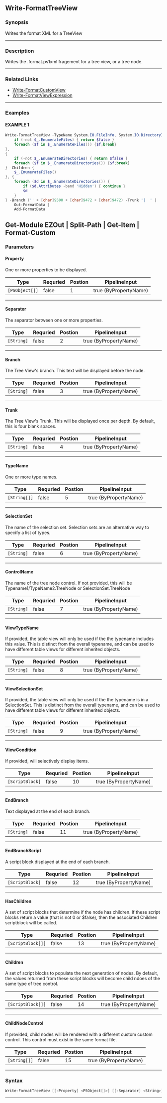 
Write-FormatTreeView
--------------------
### Synopsis
Writes the format XML for a TreeView

---
### Description

Writes the .format.ps1xml fragement for a tree view, or a tree node.

---
### Related Links
* [Write-FormatCustomView](Write-FormatCustomView.md)
* [Write-FormatViewExpression](Write-FormatViewExpression.md)
---
### Examples
#### EXAMPLE 1
```PowerShell
Write-FormatTreeView -TypeName System.IO.FileInfo, System.IO.DirectoryInfo -NodeProperty Name -HasChildren {
    if (-not $_.EnumerateFiles) { return $false }
    foreach ($f in $_.EnumerateFiles()) {$f;break}
},
{
    if (-not $_.EnumerateDirectories) { return $false }
    foreach ($f in $_.EnumerateDirectories()) {$f;break}
} -Children {
    $_.EnumerateFiles()
}, {
    foreach ($d in $_.EnumerateDirectories()) {
        if ($d.Attributes -band 'Hidden') { continue }
        $d
    }
} -Branch ('' + [char]9500 + [char]9472 + [char]9472) -Trunk '|  ' |
    Out-FormatData |
    Add-FormatData
```
Get-Module EZOut | Split-Path | Get-Item | Format-Custom
---
### Parameters
#### **Property**

One or more properties to be displayed.



|Type              |Requried|Postion|PipelineInput        |
|------------------|--------|-------|---------------------|
|```[PSObject[]]```|false   |1      |true (ByPropertyName)|
---
#### **Separator**

The separator between one or more properties.



|Type          |Requried|Postion|PipelineInput        |
|--------------|--------|-------|---------------------|
|```[String]```|false   |2      |true (ByPropertyName)|
---
#### **Branch**

The Tree View's branch.
This text will be displayed before the node.



|Type          |Requried|Postion|PipelineInput        |
|--------------|--------|-------|---------------------|
|```[String]```|false   |3      |true (ByPropertyName)|
---
#### **Trunk**

The Tree View's Trunk.
This will be displayed once per depth.
By default, this is four blank spaces.



|Type          |Requried|Postion|PipelineInput        |
|--------------|--------|-------|---------------------|
|```[String]```|false   |4      |true (ByPropertyName)|
---
#### **TypeName**

One or more type names.



|Type            |Requried|Postion|PipelineInput        |
|----------------|--------|-------|---------------------|
|```[String[]]```|false   |5      |true (ByPropertyName)|
---
#### **SelectionSet**

The name of the selection set.  Selection sets are an alternative way to specify a list of types.



|Type          |Requried|Postion|PipelineInput        |
|--------------|--------|-------|---------------------|
|```[String]```|false   |6      |true (ByPropertyName)|
---
#### **ControlName**

The name of the tree node control.
If not provided, this will be Typename1/TypeName2.TreeNode or SelectionSet.TreeNode



|Type          |Requried|Postion|PipelineInput        |
|--------------|--------|-------|---------------------|
|```[String]```|false   |7      |true (ByPropertyName)|
---
#### **ViewTypeName**

If provided, the table view will only be used if the the typename includes this value.
This is distinct from the overall typename, and can be used to have different table views for different inherited objects.



|Type          |Requried|Postion|PipelineInput        |
|--------------|--------|-------|---------------------|
|```[String]```|false   |8      |true (ByPropertyName)|
---
#### **ViewSelectionSet**

If provided, the table view will only be used if the the typename is in a SelectionSet.
This is distinct from the overall typename, and can be used to have different table views for different inherited objects.



|Type          |Requried|Postion|PipelineInput        |
|--------------|--------|-------|---------------------|
|```[String]```|false   |9      |true (ByPropertyName)|
---
#### **ViewCondition**

If provided, will selectively display items.



|Type               |Requried|Postion|PipelineInput        |
|-------------------|--------|-------|---------------------|
|```[ScriptBlock]```|false   |10     |true (ByPropertyName)|
---
#### **EndBranch**

Text displayed at the end of each branch.



|Type          |Requried|Postion|PipelineInput        |
|--------------|--------|-------|---------------------|
|```[String]```|false   |11     |true (ByPropertyName)|
---
#### **EndBranchScript**

A script block displayed at the end of each branch.



|Type               |Requried|Postion|PipelineInput        |
|-------------------|--------|-------|---------------------|
|```[ScriptBlock]```|false   |12     |true (ByPropertyName)|
---
#### **HasChildren**

A set of script blocks that determine if the node has children.
If these script blocks return a value (that is not 0 or $false),
then the associated Children scriptblock will be called.



|Type                 |Requried|Postion|PipelineInput        |
|---------------------|--------|-------|---------------------|
|```[ScriptBlock[]]```|false   |13     |true (ByPropertyName)|
---
#### **Children**

A set of script blocks to populate the next generation of nodes.
By default, the values returned from these script blocks will become child ndoes
of the same type of tree control.



|Type                 |Requried|Postion|PipelineInput        |
|---------------------|--------|-------|---------------------|
|```[ScriptBlock[]]```|false   |14     |true (ByPropertyName)|
---
#### **ChildNodeControl**

If provided, child nodes will be rendered with a different custom custom control.
This control must exist in the same format file.



|Type            |Requried|Postion|PipelineInput        |
|----------------|--------|-------|---------------------|
|```[String[]]```|false   |15     |true (ByPropertyName)|
---
### Syntax
```PowerShell
Write-FormatTreeView [[-Property] <PSObject[]>] [[-Separator] <String>] [[-Branch] <String>] [[-Trunk] <String>] [[-TypeName] <String[]>] [[-SelectionSet] <String>] [[-ControlName] <String>] [[-ViewTypeName] <String>] [[-ViewSelectionSet] <String>] [[-ViewCondition] <ScriptBlock>] [[-EndBranch] <String>] [[-EndBranchScript] <ScriptBlock>] [[-HasChildren] <ScriptBlock[]>] [[-Children] <ScriptBlock[]>] [[-ChildNodeControl] <String[]>] [<CommonParameters>]
```
---


